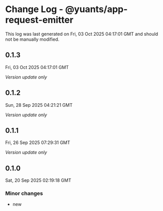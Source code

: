 # Change Log - @yuants/app-request-emitter

This log was last generated on Fri, 03 Oct 2025 04:17:01 GMT and should not be manually modified.

## 0.1.3
Fri, 03 Oct 2025 04:17:01 GMT

_Version update only_

## 0.1.2
Sun, 28 Sep 2025 04:21:21 GMT

_Version update only_

## 0.1.1
Fri, 26 Sep 2025 07:29:31 GMT

_Version update only_

## 0.1.0
Sat, 20 Sep 2025 02:19:18 GMT

### Minor changes

- new

